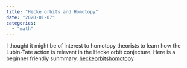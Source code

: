 ```yaml
---
title: "Hecke orbits and Homotopy"
date: "2020-01-07"
categories: 
  - "math"
---
```

I thought it might be of interest to homotopy theorists to learn how the Lubin-Tate action is relevant in the Hecke orbit conjecture. Here is a beginner friendly sunmmary. 
 [heckeorbitshomotopy](pdfs/heckeorbitshomotopy_.pdf)
